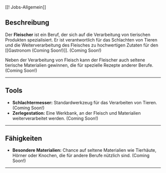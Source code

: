 [[‎‎‎‎‎‎! Jobs-Allgemein‎‎]]


## **Beschreibung**

Der **Fleischer** ist ein Beruf, der sich auf die Verarbeitung von tierischen Produkten spezialisiert. Er ist verantwortlich für das Schlachten von Tieren und die Weiterverarbeitung des Fleisches zu hochwertigen Zutaten für den [[Gastronom (Coming Soon!)]]. (Coming Soon!)

Neben der Verarbeitung von Fleisch kann der Fleischer auch seltene tierische Materialien gewinnen, die für spezielle Rezepte anderer Berufe. (Coming Soon!)

---

## **Tools**

- **Schlachtermesser:** Standardwerkzeug für das Verarbeiten von Tieren. (Coming Soon!)
- **Zerlegestation:** Eine Werkbank, an der Fleisch und Materialien weiterverarbeitet werden. (Coming Soon!)

---

## **Fähigkeiten**

- **Besondere Materialien:** Chance auf seltene Materialien wie Tierhäute, Hörner oder Knochen, die für andere Berufe nützlich sind. (Coming Soon!)

---